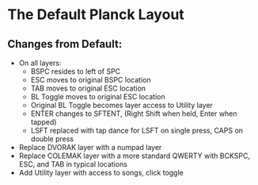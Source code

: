 # The Default Planck Layout

## Changes from Default:
- On all layers:
  - BSPC resides to left of SPC
  - ESC moves to original BSPC location
  - TAB moves to original ESC location
  - BL Toggle moves to original ESC location
  - Original BL Toggle becomes layer access to Utility layer
  - ENTER changes to SFTENT, (Right Shift when held, Enter when tapped)
  - LSFT replaced with tap dance for LSFT on single press, CAPS on double press
- Replace DVORAK layer with a numpad layer
- Replace COLEMAK layer with a more standard QWERTY with BCKSPC, ESC, and TAB in typical locations
- Add Utility layer with access to songs, click toggle